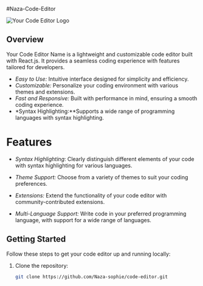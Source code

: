 #Naza-Code-Editor

![Your Code Editor Logo](https://iconduck.com/icons/243119/brackets-code-block-codeblock-script-coding-editor#)

## Overview

Your Code Editor Name is a lightweight and customizable code editor built with React.js. It provides a seamless coding experience with features tailored for developers.

- *Easy to Use:* Intuitive interface designed for simplicity and efficiency.
- *Customizable:* Personalize your coding environment with various themes and extensions.
- *Fast and Responsive:* Built with performance in mind, ensuring a smooth coding experience.
- *Syntax Highlighting:**Supports a wide range of programming languages with syntax highlighting.

# Features

- *Syntax Highlighting*: Clearly distinguish different elements of your code with syntax highlighting for various languages.

- *Theme Support:* Choose from a variety of themes to suit your coding preferences.

- *Extensions:* Extend the functionality of your code editor with community-contributed extensions.

- *Multi-Language Support:* Write code in your preferred programming language, with support for a wide range of languages.

## Getting Started

Follow these steps to get your code editor up and running locally:

1. Clone the repository:

   ```bash
   git clone https://github.com/Naza-sophie/code-editor.git
